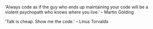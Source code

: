 'Always code as if the guy who ends up maintaining your code will be a violent psychopath who knows where you live.' – Martin Golding

'Talk is cheap. Show me the code.' – Linus Torvalds
